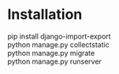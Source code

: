 <h1>Installation</h1>

pip install django-import-export<br>
python manage.py collectstatic<br>
python manage.py migrate<br>
python manage.py runserver
